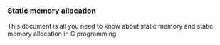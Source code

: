 ### Static memory allocation

This document is all you need to know about static memory and static memory allocation in C programming. 

